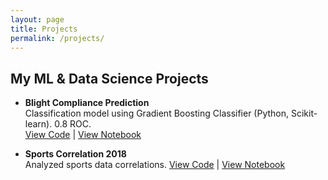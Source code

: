 ```yaml
---
layout: page
title: Projects
permalink: /projects/
---
```

## My ML & Data Science Projects
- **Blight Compliance Prediction**  
  Classification model using Gradient Boosting Classifier (Python, Scikit-learn). 0.8 ROC.  
  [View Code](https://github.com/hmortazavi89/blight-compliance-prediction/blob/b1a0e258ac3adab899e548c514149eefd97ffcef/assignment4.ipynb) | [View Notebook](https://github.com/hmortazavi89/blight-compliance-prediction)

- **Sports Correlation 2018**  
  Analyzed sports data correlations.
  [View Code](https://github.com/hmortazavi89/sports-correlation2018/blob/d0e7eb15bc03571713b3e610133d79269bcc67f5/assignment4.ipynb) | [View Notebook](https://github.com/hmortazavi89/sports-correlation2018.git)